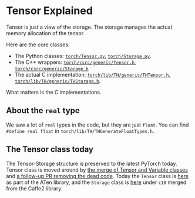 # Tensor Explained

Tensor is just a view of the storage.
The storage manages the actual memory allocation of the tensor.

Here are the core classes:
* The Python classes: [`torch/Tensor.py`](https://github.com/haifeng-jin/pytorch-source/blob/master/torch/Tensor.py), [`torch/Storage.py`](https://github.com/haifeng-jin/pytorch-source/blob/master/torch/Storage.py).
* The C++ wrappers: [`torch/csrc/generic/Tensor.h`](https://github.com/haifeng-jin/pytorch-source/blob/master/torch/csrc/generic/Tensor.h), [`torch/csrc/generic/Storage.h`](https://github.com/haifeng-jin/pytorch-source/blob/master/torch/csrc/generic/Storage.h)
* The actual C implementation: [`torch/lib/TH/generic/THTensor.h`](https://github.com/haifeng-jin/pytorch-source/blob/master/torch/lib/TH/generic/THTensor.h), [`torch/lib/TH/generic/THStorage.h`](https://github.com/haifeng-jin/pytorch-source/blob/master/torch/lib/TH/generic/THStorage.h).

What matters is the C implementations.

## About the `real` type
We saw a lot of `real` types in the code, but they are just `float`.
You can find `#define real float` in `torch/lib/TH/THGenerateFloatTypes.h`. 

## The Tensor class today
The Tensor-Storage structure is preserved to the latest PyTorch today.
Tensor class is moved around by [the merge of Tensor and Variable classes](https://github.com/pytorch/pytorch/pull/5225) and [a follow-up PR removing the dead code](https://github.com/pytorch/pytorch/pull/5417).
Today the `Tensor` class is [here](https://github.com/pytorch/pytorch/blob/v2.6.0/aten/src/ATen/templates/TensorBody.h#L92) as part of the ATen library,
and the `Storage` class is [here](https://github.com/pytorch/pytorch/blob/v2.6.0/c10/core/Storage.h#L19) under `c10` merged from the Caffe2 library.


